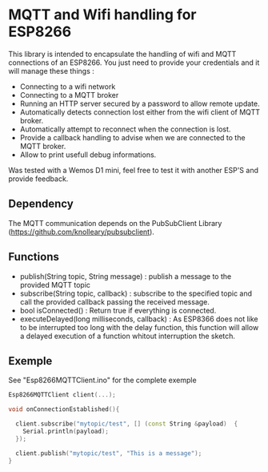 # MQTT and Wifi handling for ESP8266

This library is intended to encapsulate the handling of wifi and MQTT connections of an ESP8266.
You just need to provide your credentials and it will manage these things : 
- Connecting to a wifi network
- Connecting to a MQTT broker
- Running an HTTP server secured by a password to allow remote update.
- Automatically detects connection lost either from the wifi client of MQTT broker.
- Automatically attempt to reconnect when the connection is lost.
- Provide a callback handling to advise when we are connected to the MQTT broker.
- Allow to print usefull debug informations.

Was tested with a Wemos D1 mini, feel free to test it with another ESP'S and provide feedback.


## Dependency

The MQTT communication depends on the PubSubClient Library (https://github.com/knolleary/pubsubclient).

## Functions

- publish(String topic, String message) : publish a message to the provided MQTT topic
- subscribe(String topic, callback) : subscribe to the specified topic and call the provided callback passing the received message.
- bool isConnected() : Return true if everything is connected.
- executeDelayed(long milliseconds, callback) : As ESP8366 does not like to be interrupted too long with the delay function, this function will allow a delayed execution of a function whitout interruption the sketch.

## Exemple

See "Esp8266MQTTClient.ino" for the complete exemple

```c++
Esp8266MQTTClient client(...);

void onConnectionEstablished(){

  client.subscribe("mytopic/test", [] (const String &payload)  {
    Serial.println(payload);
  });

  client.publish("mytopic/test", "This is a message");
}

```